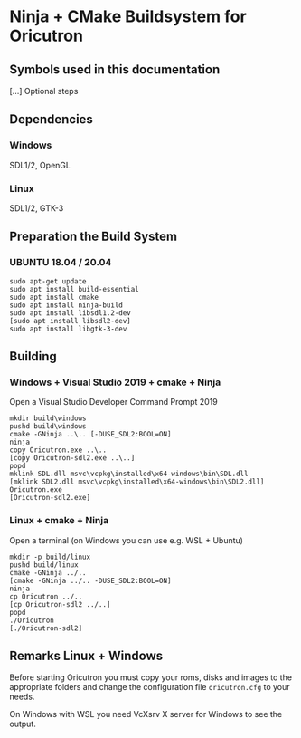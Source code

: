 # Ninja + CMake Buildsystem for Oricutron

## Symbols used in this documentation

[...] Optional steps

## Dependencies

### Windows

SDL1/2, OpenGL

### Linux

SDL1/2, GTK-3

## Preparation the Build System

### UBUNTU 18.04 / 20.04

```shell
sudo apt-get update
sudo apt install build-essential
sudo apt install cmake
sudo apt install ninja-build
sudo apt install libsdl1.2-dev
[sudo apt install libsdl2-dev]
sudo apt install libgtk-3-dev
```

## Building

### Windows + Visual Studio 2019 + cmake + Ninja

Open a Visual Studio Developer Command Prompt 2019

```shell
mkdir build\windows
pushd build\windows
cmake -GNinja ..\.. [-DUSE_SDL2:BOOL=ON]
ninja
copy Oricutron.exe ..\..
[copy Oricutron-sdl2.exe ..\..]
popd
mklink SDL.dll msvc\vcpkg\installed\x64-windows\bin\SDL.dll
[mklink SDL2.dll msvc\vcpkg\installed\x64-windows\bin\SDL2.dll]
Oricutron.exe
[Oricutron-sdl2.exe]
```

### Linux + cmake + Ninja

Open a terminal (on Windows you can use e.g. WSL + Ubuntu)

```shell
mkdir -p build/linux
pushd build/linux
cmake -GNinja ../..
[cmake -GNinja ../.. -DUSE_SDL2:BOOL=ON]
ninja
cp Oricutron ../..
[cp Oricutron-sdl2 ../..]
popd
./Oricutron
[./Oricutron-sdl2]
```

## Remarks Linux + Windows

Before starting Oricutron you must copy your roms, disks and images to the appropriate folders and change the configuration file `oricutron.cfg` to your needs.

On Windows with WSL you need VcXsrv X server for Windows to see the output.
